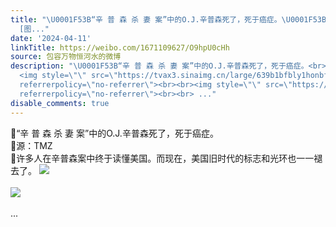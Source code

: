 ```yaml
---
title: "\U0001F53B“辛 普 森 杀 妻 案”中的O.J.辛普森死了，死于癌症。\U0001F53B源：TMZ\U0001F53B许多人在辛普森案中终于读懂美国。而现在，美国旧时代的标志和光环也一一褪去了。
  [图..."
date: '2024-04-11'
linkTitle: https://weibo.com/1671109627/O9hpU0cHh
source: 包容万物恒河水的微博
description: "\U0001F53B“辛 普 森 杀 妻 案”中的O.J.辛普森死了，死于癌症。<br>\U0001F53B源：TMZ<br>\U0001F53B许多人在辛普森案中终于读懂美国。而现在，美国旧时代的标志和光环也一一褪去了。
  <img style=\"\" src=\"https://tvax3.sinaimg.cn/large/639b1bfbly1honbfue99wj20ho08c77n.jpg\"
  referrerpolicy=\"no-referrer\"><br><br><img style=\"\" src=\"https://tvax4.sinaimg.cn/large/639b1bfbly1honbfowhd8j20mp0magxc.jpg\"
  referrerpolicy=\"no-referrer\"><br><br> ..."
disable_comments: true
---
```

🔻“辛 普 森 杀 妻 案”中的O.J.辛普森死了，死于癌症。<br>🔻源：TMZ<br>🔻许多人在辛普森案中终于读懂美国。而现在，美国旧时代的标志和光环也一一褪去了。 <img style="" src="https://tvax3.sinaimg.cn/large/639b1bfbly1honbfue99wj20ho08c77n.jpg" referrerpolicy="no-referrer"><br><br><img style="" src="https://tvax4.sinaimg.cn/large/639b1bfbly1honbfowhd8j20mp0magxc.jpg" referrerpolicy="no-referrer"><br><br> ...